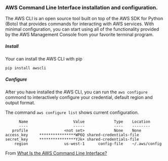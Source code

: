 ### AWS Command Line Interface installation and configuration.

The AWS CLI is an open source tool built on top of the AWS SDK for Python (Boto) that provides commands for interacting with AWS services. With minimal configuration, you can start using all of the functionality provided by the AWS Management Console from your favorite terminal program.

##### Install

Your can install the AWS CLI with pip

```
pip install awscli
```

##### Configure

After you have installed the AWS CLI, you can run the `aws configure` commond to interactively configure your credential, default region and output format.

The command `aws configure list` shows current configuration.

```
      Name                    Value             Type    Location
      ----                    -----             ----    --------
   profile                <not set>             None    None
access_key     ****************WP6Q shared-credentials-file
secret_key     ****************YJk+ shared-credentials-file
    region                us-west-1      config-file    ~/.aws/config
```

From [What Is the AWS Command Line Interface?](http://docs.aws.amazon.com/cli/latest/userguide/cli-chap-welcome.html)

